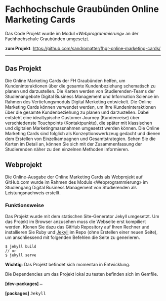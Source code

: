 # Fachhochschule Graubünden Online Marketing Cards  
Das Code Projekt wurde im Modul *«Webprogrammierung»* an der Fachhochschule Graubünden umgesetzt.   

**zum Projekt**: https://github.com/sandromatter/fhgr-online-marketing-cards/

---

## Das Projekt 
Die Online Marketing Cards der FH Graubünden helfen, um Kundeninteraktionen über die gesamte Kundenbeziehung schematisch zu planen und darzustellen. Die Karten werden von Studierenden-Teams der Studienangebote Digital Business Management und Information Science im Rahmen des Vertiefungsmoduls Digital Merketing entwickelt. Die Online Marketing Cards können verwendet werden, um Ihre Kundeninteraktionen über die gesamte Kundenbeziehung zu planen und darzustellen. Dabei entsteht eine idealtypische Customer Journey (Kundenreise) über verschiedenste Touchpoints (Kontaktpunkte), die später mit klassischen und digitalen Marketingmassnahmen umgesetzt werden können. Die Online Marketing Cards sind folglich als Konzeptionswerkzeug gedacht und dienen dem Erstellen von Einzelkampagnen und Gesamtstrategien. Sehen Sie die Karten im Detail an, können Sie sich mit der Zusammenfassung der Studierenden näher zu den einzelnen Methoden informieren.

## Webprojekt
Die Online-Ausgabe der Online Marketing Cards als Webprojekt auf GitHub.com wurde im Rahmen des Moduls «Webprogrammierung» im Studiengang Digital Business Management von Studierenden als Leistungsnachweis erstellt.

### Funktionsweise
Das Projekt wurde mit dem statischen Site-Generator Jekyll umgesetzt. Um das Projekt im Browser anzusehen muss die Webseite erst kompiliert werden.
Klonen Sie dazu das GitHub Repository auf Ihren Rechner und installieren Sie Ruby und <a href="https://jekyllrb.com/" target="_blank">Jekyll</a> im Repo (ohne Erstellen einer neuen Seite), um anschliessend mit folgenden Befehlen die Seite zu generieren.

```
$ jekyll build
// or
$ jekyll serve
```

**Wichtig**: Das Projekt befindet sich momentan in Entwicklung.

Die Dependencies um das Projekt lokal zu testen befinden sich im Gemfile.

**[dev-packages]**
<tt>–</tt>

**[packages]**
<tt>Jekyll</tt>

